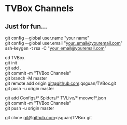 # TVBox Channels
## Just for fun...

git config --global user.name "your name"  
git config --global user.email "your_email@youremail.com"  
ssh-keygen -t rsa -C "your_email@youremail.com"  

cd TVBox  
git init  
git add .  
git commit -m "TVBox Channels"  
git branch -M master  
git remote add origin git@github.com:qsguan/TVBox.git  
git push -u origin master  

git add Configs/* Spiders/* TVLive/* meowcf*.json  
git commit -m "TVBox Channels"  
git push -u origin master  

git clone git@github.com:qsguan/TVBox.git  
